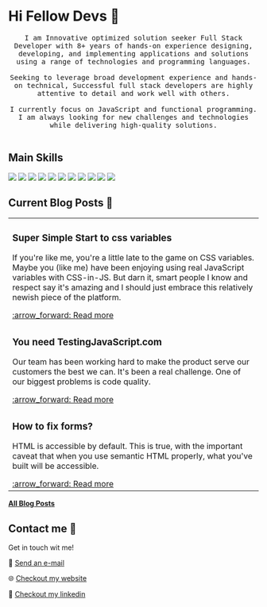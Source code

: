 # Hi Fellow Devs :wave:

<p align="center">
  <samp>
I am Innovative optimized solution seeker Full Stack Developer with 8+ years of hands-on experience designing, developing, and implementing applications and solutions using a range of technologies and programming languages.
<br />
<br />

<samp>
Seeking to leverage broad development experience and hands-on technical, Successful full stack developers are highly attentive to detail and work well with others.
</samp>
<br />
<br />

<samp>
I currently focus on JavaScript and functional programming. I am always looking for new challenges and technologies while delivering high-quality solutions.
</samp>
  <br/>
  <br/>
</p>

## Main Skills


![](https://img.shields.io/badge/Framework-React-informational?style=flat&logo=react&logoColor=white&color=3bac3a)
![](https://img.shields.io/badge/Framework-ReactNative-informational?style=flat&logo=react&logoColor=white&color=3bac3a)
![](https://img.shields.io/badge/Framework-Vue-informational?style=flat&logo=vue.js&logoColor=white&color=3bac3a)
![](https://img.shields.io/badge/Framework-Angular-informational?style=flat&logo=angular&logoColor=white&color=3bac3a)
![](https://img.shields.io/badge/Framework-Flutter-informational?style=flat&logo=flutter&logoColor=white&color=3bac3a)
![](https://img.shields.io/badge/Framework-Quasar-informational?style=flat&logo=quasar&logoColor=white&color=3bac3a)
![](https://img.shields.io/badge/Language-JavaScript-informational?style=flat&logo=javascript&logoColor=white&color=3bac3a)
![](https://img.shields.io/badge/Language-TypeScript-informational?style=flat&logo=typescript&logoColor=white&color=3bac3a)
![](https://img.shields.io/badge/Database-MySQL-informational?style=flat&logo=mysql&logoColor=white&color=3bac3a)
![](https://img.shields.io/badge/Database-MongoDB-informational?style=flat&logo=mongodb&logoColor=white&color=3bac3a)
![](https://img.shields.io/badge/Cloud-AWS-informational?style=flat&logo=Amazon&logoColor=white&color=3bac3a)


## Current Blog Posts :pencil:

<!-- START: Auto generated by Github Action -->
<table><tr>
  <td>
    <h3>Super Simple Start to css variables</h3>
    <p>If you're like me, you're a little late to the game on CSS variables. Maybe you (like me) have been enjoying using real JavaScript variables with CSS-in-JS. But darn it, smart people I know and respect say it's amazing and I should just embrace this relatively newish piece of the platform.</p>
    <a href="https://petar-majcen.web.app/blog-post.html">:arrow_forward: Read more</a>
  </td>
</tr>

<tr>
  <td>
    <h3>You need TestingJavaScript.com</h3>
    <p>Our team has been working hard to make the product serve our customers the best we can. It's been a real challenge. One of our biggest problems is code quality.</p>
    <a href="https://petar-majcen.web.app/blog-post2.html">:arrow_forward: Read more</a>
  </td>
</tr>

<tr>
  <td>
    <h3>How to fix forms?</h3>
    <p>HTML is accessible by default. This is true, with the important caveat that when you use semantic HTML properly, what you've built will be accessible. </p>
    <a href="https://petar-majcen.web.app/blog-post3.html">:arrow_forward: Read more</a>
  </td>
</tr>
</table>
<!-- END: Auto generated by Github Action -->

[**All Blog Posts**](https://petar-majcen.web.app)

## Contact me :speech_balloon:

Get in touch wit me!

:e-mail: <a href="mailto:petar.majcen.d@gmail.com">Send an e-mail</a>

:globe_with_meridians: <a href="https://petar-majcen.web.app">Checkout my website</a>

:memo: <a href="linkedin.com/in/petar-majcen/">Checkout my linkedin</a>

